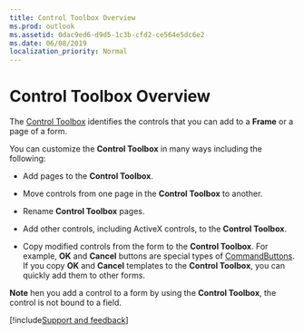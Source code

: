 ```yaml
---
title: Control Toolbox Overview
ms.prod: outlook
ms.assetid: 0dac9ed6-d9d5-1c3b-cfd2-ce564e5dc6e2
ms.date: 06/08/2019
localization_priority: Normal
---
```



# Control Toolbox Overview

The [Control Toolbox](../Specifying-Form-Behavior/show-or-hide-the-control-toolbox.md) identifies the controls that you can add to a **Frame** or a page of a form.

You can customize the **Control Toolbox** in many ways including the following:

- Add pages to the **Control Toolbox**. 
    
- Move controls from one page in the **Control Toolbox** to another.
    
- Rename **Control Toolbox** pages.
    
- Add other controls, including ActiveX controls, to the **Control Toolbox**. 
    
- Copy modified controls from the form to the **Control Toolbox**. For example, **OK** and **Cancel** buttons are special types of [CommandButtons](../../../api/Outlook.commandbutton.md). If you copy **OK** and **Cancel** templates to the **Control Toolbox**, you can quickly add them to other forms.
    

 **Note** hen you add a control to a form by using the **Control Toolbox**, the control is not bound to a field.

[!include[Support and feedback](~/includes/feedback-boilerplate.md)]

